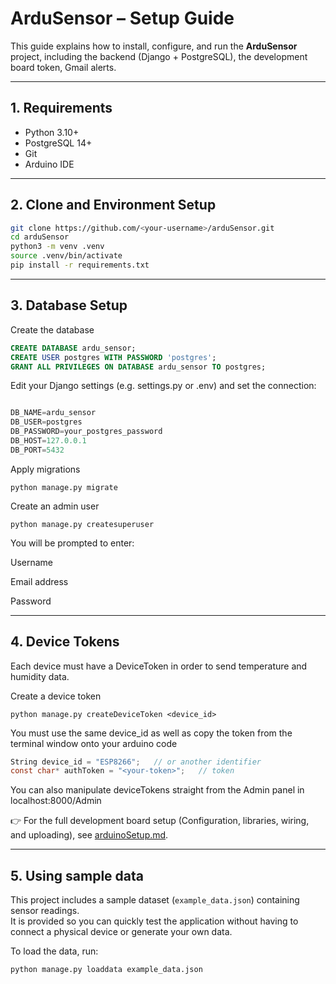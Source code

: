 # ArduSensor – Setup Guide

This guide explains how to install, configure, and run the **ArduSensor** project, including the backend (Django + PostgreSQL), the development board token, Gmail alerts.

---

## 1. Requirements

- Python 3.10+
- PostgreSQL 14+
- Git
- Arduino IDE 

---

## 2. Clone and Environment Setup

```bash
git clone https://github.com/<your-username>/arduSensor.git
cd arduSensor
python3 -m venv .venv
source .venv/bin/activate
pip install -r requirements.txt
```

---

## 3. Database Setup
   
Create the database

```sql
CREATE DATABASE ardu_sensor;
CREATE USER postgres WITH PASSWORD 'postgres';
GRANT ALL PRIVILEGES ON DATABASE ardu_sensor TO postgres;

```

Edit your Django settings (e.g. settings.py or .env) and set the connection:

```python

DB_NAME=ardu_sensor
DB_USER=postgres
DB_PASSWORD=your_postgres_password
DB_HOST=127.0.0.1
DB_PORT=5432

```

Apply migrations

```
python manage.py migrate
```
Create an admin user
```
python manage.py createsuperuser
```

You will be prompted to enter:

Username

Email address

Password

---

## 4. Device Tokens

Each device must have a DeviceToken in order to send temperature and humidity data.

Create a device token

```
python manage.py createDeviceToken <device_id>
```

You must use the same device_id as well as copy the token from the terminal window onto your arduino code 

```c#
String device_id = "ESP8266";   // or another identifier
const char* authToken = "<your-token>";   // token
```

You can also manipulate deviceTokens straight from the Admin panel in localhost:8000/Admin

👉 For the full development board setup (Configuration, libraries, wiring, and uploading), see [arduinoSetup.md](arduinoSetup.md).

---

## 5. Using sample data

This project includes a sample dataset (`example_data.json`) containing sensor readings.  
It is provided so you can quickly test the application without having to connect a physical device or generate your own data.

To load the data, run:

```bash
python manage.py loaddata example_data.json
```

